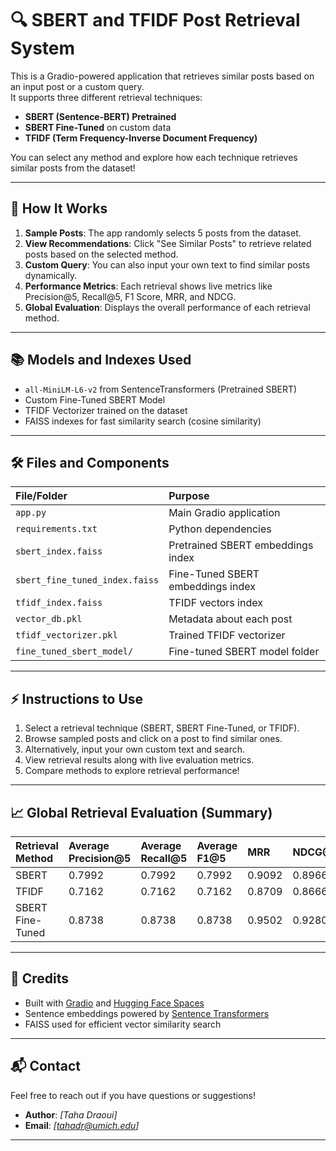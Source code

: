 # 🔍 SBERT and TFIDF Post Retrieval System

This is a Gradio-powered application that retrieves similar posts based on an input post or a custom query.  
It supports three different retrieval techniques:

- **SBERT (Sentence-BERT) Pretrained**
- **SBERT Fine-Tuned** on custom data
- **TFIDF (Term Frequency-Inverse Document Frequency)**

You can select any method and explore how each technique retrieves similar posts from the dataset!

---

## 🚀 How It Works

1. **Sample Posts**: The app randomly selects 5 posts from the dataset.
2. **View Recommendations**: Click "See Similar Posts" to retrieve related posts based on the selected method.
3. **Custom Query**: You can also input your own text to find similar posts dynamically.
4. **Performance Metrics**: Each retrieval shows live metrics like Precision@5, Recall@5, F1 Score, MRR, and NDCG.
5. **Global Evaluation**: Displays the overall performance of each retrieval method.

---

## 📚 Models and Indexes Used

- `all-MiniLM-L6-v2` from SentenceTransformers (Pretrained SBERT)
- Custom Fine-Tuned SBERT Model
- TFIDF Vectorizer trained on the dataset
- FAISS indexes for fast similarity search (cosine similarity)

---

## 🛠 Files and Components

| File/Folder                    | Purpose                           |
| :----------------------------- | :-------------------------------- |
| `app.py`                       | Main Gradio application           |
| `requirements.txt`             | Python dependencies               |
| `sbert_index.faiss`            | Pretrained SBERT embeddings index |
| `sbert_fine_tuned_index.faiss` | Fine-Tuned SBERT embeddings index |
| `tfidf_index.faiss`            | TFIDF vectors index               |
| `vector_db.pkl`                | Metadata about each post          |
| `tfidf_vectorizer.pkl`         | Trained TFIDF vectorizer          |
| `fine_tuned_sbert_model/`      | Fine-tuned SBERT model folder     |

---

## ⚡ Instructions to Use

1. Select a retrieval technique (SBERT, SBERT Fine-Tuned, or TFIDF).
2. Browse sampled posts and click on a post to find similar ones.
3. Alternatively, input your own custom text and search.
4. View retrieval results along with live evaluation metrics.
5. Compare methods to explore retrieval performance!

---

## 📈 Global Retrieval Evaluation (Summary)

| Retrieval Method | Average Precision@5 | Average Recall@5 | Average F1@5 | MRR    | NDCG@5 |
| :--------------- | :------------------ | :--------------- | :----------- | :----- | :----- |
| SBERT            | 0.7992              | 0.7992           | 0.7992       | 0.9092 | 0.8966 |
| TFIDF            | 0.7162              | 0.7162           | 0.7162       | 0.8709 | 0.8666 |
| SBERT Fine-Tuned | 0.8738              | 0.8738           | 0.8738       | 0.9502 | 0.9280 |

---

## 🙌 Credits

- Built with [Gradio](https://gradio.app/) and [Hugging Face Spaces](https://huggingface.co/spaces)
- Sentence embeddings powered by [Sentence Transformers](https://www.sbert.net/)
- FAISS used for efficient vector similarity search

---

## 📬 Contact

Feel free to reach out if you have questions or suggestions!

- **Author**: _[Taha Draoui]_
- **Email**: _[tahadr@umich.edu]_

---
